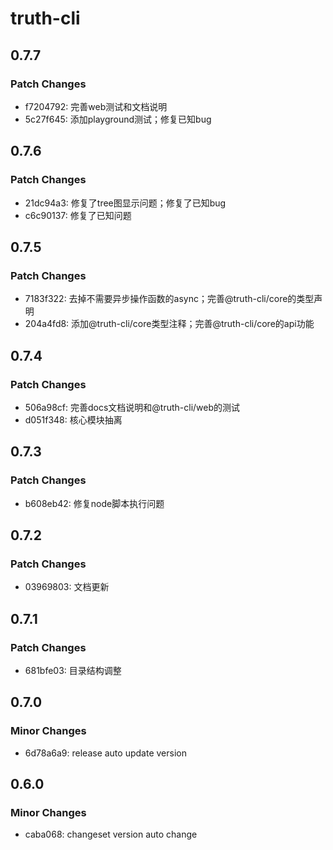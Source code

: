 # truth-cli

## 0.7.7

### Patch Changes

- f7204792: 完善web测试和文档说明
- 5c27f645: 添加playground测试；修复已知bug

## 0.7.6

### Patch Changes

- 21dc94a3: 修复了tree图显示问题；修复了已知bug
- c6c90137: 修复了已知问题

## 0.7.5

### Patch Changes

- 7183f322: 去掉不需要异步操作函数的async；完善@truth-cli/core的类型声明
- 204a4fd8: 添加@truth-cli/core类型注释；完善@truth-cli/core的api功能

## 0.7.4

### Patch Changes

- 506a98cf: 完善docs文档说明和@truth-cli/web的测试
- d051f348: 核心模块抽离

## 0.7.3

### Patch Changes

- b608eb42: 修复node脚本执行问题

## 0.7.2

### Patch Changes

- 03969803: 文档更新

## 0.7.1

### Patch Changes

- 681bfe03: 目录结构调整

## 0.7.0

### Minor Changes

- 6d78a6a9: release auto update version

## 0.6.0

### Minor Changes

- caba068: changeset version auto change
